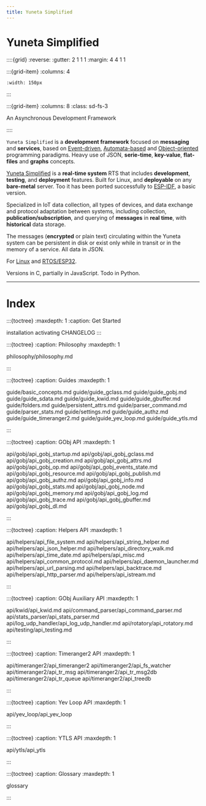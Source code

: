 ```yaml
---
title: Yuneta Simplified
---
```


# Yuneta Simplified

::::{grid}
:reverse:
:gutter: 2 1 1 1
:margin: 4 4 1 1

:::{grid-item}
:columns: 4

```{image} ./_static/yuneta-image.svg
:width: 150px
```
:::

:::{grid-item}
:columns: 8
:class: sd-fs-3

An Asynchronous Development Framework 

::::

`Yuneta Simplified` is a **development framework** focused on **messaging** and **services**, based on 
[Event-driven](https://en.wikipedia.org/wiki/Event-driven_programming), 
[Automata-based](https://en.wikipedia.org/wiki/Automata-based_programming) 
and [Object-oriented](https://en.wikipedia.org/wiki/Object-oriented_programming) 
programming paradigms. 
Heavy use of JSON, **serie-time**, **key-value**, **flat-files** and **graphs** concepts.

[Yuneta Simplified](https://yuneta.io) is a **real-time system** RTS that includes **development**, **testing**, and **deployment** features. Built for Linux, and **deployable** on any **bare-metal** server. Too it has been ported successfully to [ESP-IDF](https://www.espressif.com/en/products/sdks/esp-idf), a basic version.

Specialized in IoT data collection, all types of devices, and data exchange and protocol adaptation between systems, including collection, **publication/subscription**, and querying of **messages** in **real time**, with **historical** data storage. 

The messages (**encrypted** or plain text) circulating within the Yuneta system can be persistent in disk or exist only while in transit or in the memory of a service. All data in JSON.

For [Linux](https://en.wikipedia.org/wiki/Linux) and [RTOS/ESP32](https://www.espressif.com/en/products/sdks/esp-idf). 

Versions in C, partially in JavaScript. Todo in Python.

---

# Index


:::{toctree}
:maxdepth: 1
:caption: Get Started

installation
activating
CHANGELOG
:::

:::{toctree}
:caption: Philosophy
:maxdepth: 1

philosophy/philosophy.md

:::

:::{toctree}
:caption: Guides
:maxdepth: 1

guide/basic_concepts.md
guide/guide_gclass.md
guide/guide_gobj.md
guide/guide_sdata.md
guide/guide_kwid.md
guide/guide_gbuffer.md
guide/folders.md
guide/persistent_attrs.md
guide/parser_command.md
guide/parser_stats.md
guide/settings.md
guide/guide_authz.md
guide/guide_timeranger2.md
guide/guide_yev_loop.md
guide/guide_ytls.md

:::

:::{toctree}
:caption: GObj API
:maxdepth: 1


api/gobj/api_gobj_startup.md
api/gobj/api_gobj_gclass.md
api/gobj/api_gobj_creation.md
api/gobj/api_gobj_attrs.md
api/gobj/api_gobj_op.md
api/gobj/api_gobj_events_state.md
api/gobj/api_gobj_resource.md
api/gobj/api_gobj_publish.md
api/gobj/api_gobj_authz.md
api/gobj/api_gobj_info.md
api/gobj/api_gobj_stats.md
api/gobj/api_gobj_node.md
api/gobj/api_gobj_memory.md
api/gobj/api_gobj_log.md
api/gobj/api_gobj_trace.md
api/gobj/api_gobj_gbuffer.md
api/gobj/api_gobj_dl.md

:::

:::{toctree}
:caption: Helpers API
:maxdepth: 1

api/helpers/api_file_system.md
api/helpers/api_string_helper.md
api/helpers/api_json_helper.md
api/helpers/api_directory_walk.md
api/helpers/api_time_date.md
api/helpers/api_misc.md
api/helpers/api_common_protocol.md
api/helpers/api_daemon_launcher.md
api/helpers/api_url_parsing.md
api/helpers/api_backtrace.md
api/helpers/api_http_parser.md
api/helpers/api_istream.md

:::

:::{toctree}
:caption: GObj Auxiliary API
:maxdepth: 1

api/kwid/api_kwid.md
api/command_parser/api_command_parser.md
api/stats_parser/api_stats_parser.md
api/log_udp_handler/api_log_udp_handler.md
api/rotatory/api_rotatory.md
api/testing/api_testing.md

:::

:::{toctree}
:caption: Timeranger2 API
:maxdepth: 1

api/timeranger2/api_timeranger2
api/timeranger2/api_fs_watcher
api/timeranger2/api_tr_msg
api/timeranger2/api_tr_msg2db
api/timeranger2/api_tr_queue
api/timeranger2/api_treedb

:::

:::{toctree}
:caption: Yev Loop API
:maxdepth: 1

api/yev_loop/api_yev_loop

:::

:::{toctree}
:caption: YTLS API
:maxdepth: 1

api/ytls/api_ytls

:::


:::{toctree}
:caption: Glossary 
:maxdepth: 1

glossary

:::
